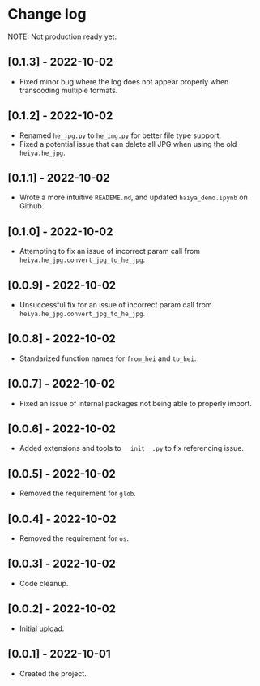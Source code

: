 # Change log

NOTE: Not production ready yet.
## [0.1.3] - 2022-10-02
- Fixed minor bug where the log does not appear properly when transcoding multiple formats.
  
## [0.1.2] - 2022-10-02
- Renamed `he_jpg.py` to `he_img.py` for better file type support. 
- Fixed a potential issue that can delete all JPG when using the old `heiya.he_jpg`.
  
## [0.1.1] - 2022-10-02
- Wrote a more intuitive `READEME.md`, and updated `haiya_demo.ipynb` on Github.

## [0.1.0] - 2022-10-02
- Attempting to fix an issue of incorrect param call from `heiya.he_jpg.convert_jpg_to_he_jpg`.

## [0.0.9] - 2022-10-02
- Unsuccessful fix for an issue of incorrect param call from `heiya.he_jpg.convert_jpg_to_he_jpg`.

## [0.0.8] - 2022-10-02
- Standarized function names for `from_hei` and `to_hei`.

## [0.0.7] - 2022-10-02
- Fixed an issue of internal packages not being able to properly import.

## [0.0.6] - 2022-10-02
- Added extensions and tools to `__init__.py` to fix referencing issue.

## [0.0.5] - 2022-10-02
- Removed the requirement for `glob`.

## [0.0.4] - 2022-10-02
- Removed the requirement for `os`.

## [0.0.3] - 2022-10-02
- Code cleanup.

## [0.0.2] - 2022-10-02
- Initial upload.

## [0.0.1] - 2022-10-01
- Created the project.
